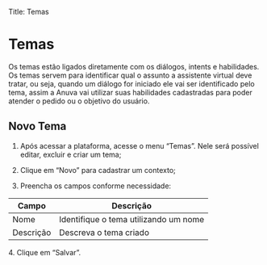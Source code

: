 Title: Temas

# Temas

Os temas estão ligados diretamente com os diálogos, intents e habilidades. Os temas servem para identificar qual o assunto a assistente virtual deve tratar, ou seja, quando um diálogo for iniciado ele vai ser identificado pelo tema, assim a Anuva vai utilizar suas habilidades cadastradas para poder atender o pedido ou o objetivo do usuário.

## Novo Tema

1.  Após acessar a plataforma, acesse o menu “Temas”. Nele será possível editar, excluir e criar um tema;

2.  Clique em “Novo” para cadastrar um contexto;

3.  Preencha os campos conforme necessidade:

|**Campo**|**Descrição**|
|-|-|
|Nome|Identifique o tema utilizando um nome|
|Descrição|Descreva o tema criado|

4\.  Clique em “Salvar”.
